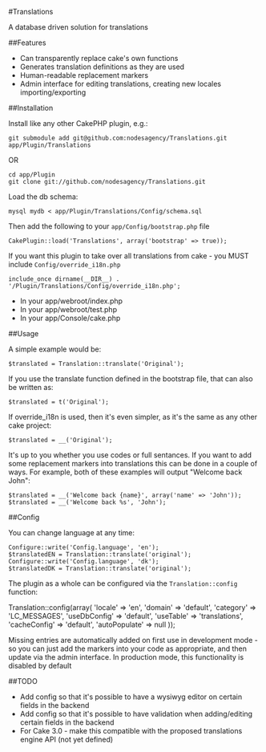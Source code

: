 #Translations

A database driven solution for translations

##Features

 * Can transparently replace cake's own functions
 * Generates translation definitions as they are used
 * Human-readable replacement markers
 * Admin interface for editing translations, creating new locales importing/exporting

##Installation

Install like any other CakePHP plugin, e.g.:

    git submodule add git@github.com:nodesagency/Translations.git app/Plugin/Translations

OR

    cd app/Plugin
    git clone git://github.com/nodesagency/Translations.git

Load the db schema:

	mysql mydb < app/Plugin/Translations/Config/schema.sql

Then add the following to your `app/Config/bootstrap.php` file

	CakePlugin::load('Translations', array('bootstrap' => true));

If you want this plugin to take over all translations from cake - you MUST include `Config/override_i18n.php`

    include_once dirname(__DIR__) . '/Plugin/Translations/Config/override_i18n.php';

 * 	In your app/webroot/index.php
 * 	In your app/webroot/test.php
 * 	In your app/Console/cake.php

##Usage

A simple example would be:

	$translated = Translation::translate('Original');

If you use the translate function defined in the bootstrap file, that can also be written as:

    $translated = t('Original');

If override_i18n is used, then it's even simpler, as it's the same as any other cake project:

    $translated = __('Original');

It's up to you whether you use codes or full sentances. If you want to add some replacement markers into translations
this can be done in a couple of ways. For example, both of these examples will output "Welcome back John":

    $translated = __('Welcome back {name}', array('name' => 'John'));
    $translated = __('Welcome back %s', 'John');

##Config

You can change language at any time:

	Configure::write('Config.language', 'en');
	$translatedEN = Translation::translate('original');
	Configure::write('Config.language', 'dk');
	$translatedDK = Translation::translate('original');

The plugin as a whole can be configured via the `Translation::config` function:

   Translation::config(array(
		'locale' => 'en',
		'domain' => 'default',
		'category' => 'LC_MESSAGES',
		'useDbConfig' => 'default',
		'useTable' => 'translations',
		'cacheConfig' => 'default',
		'autoPopulate' => null
   ));

Missing entries are automatically added on first use in development mode - so you can just add the markers
into your code as appropriate, and then update via the admin interface. In production mode, this functionality
is disabled by default

##TODO

 * Add config so that it's possible to have a wysiwyg editor on certain fields in the backend
 * Add config so that it's possible to have validation when adding/editing certain fields in the backend
 * For Cake 3.0 - make this compatible with the proposed translations engine API (not yet defined)
